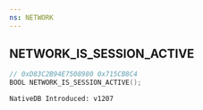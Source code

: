 ```yaml
---
ns: NETWORK
---
```

## NETWORK_IS_SESSION_ACTIVE

```c
// 0xD83C2B94E7508980 0x715CB8C4
BOOL NETWORK_IS_SESSION_ACTIVE();
```

```
NativeDB Introduced: v1207
```

